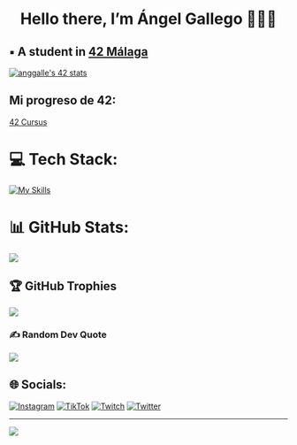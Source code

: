 <h1 align="center"> Hello there, I’m Ángel Gallego 🙋🏻‍♂️ </h1>

## ▪️ A student in [42 Málaga](https://www.42malaga.com/)
[![anggalle's 42 stats](https://badge.mediaplus.ma/greenbinary/anggalle?1337Badge=off&UM6P=off)](https://github.com/oakoudad/badge42)

## Mi progreso de 42:
[42 Cursus](https://github.com/AnglGG/42_malaga.git)

# 💻 Tech Stack:
[![My Skills](https://skillicons.dev/icons?i=c,py)](https://skillicons.dev)

# 📊 GitHub Stats:
![](https://github-readme-stats.vercel.app/api/top-langs/?username=AnglGG&theme=dark&hide_border=false&include_all_commits=true&count_private=true&layout=compact)

## 🏆 GitHub Trophies
![](https://github-profile-trophy.vercel.app/?username=Kenobiiii&theme=radical&no-frame=false&no-bg=true&margin-w=4)

### ✍️ Random Dev Quote
![](https://quotes-github-readme.vercel.app/api?type=horizontal&theme=radical)

## 🌐 Socials:
[![Instagram](https://img.shields.io/badge/Instagram-%23E4405F.svg?logo=Instagram&logoColor=white)](https://instagram.com/pablopons20) [![TikTok](https://img.shields.io/badge/TikTok-%23000000.svg?logo=TikTok&logoColor=white)](https://tiktok.com/@pablopons94) [![Twitch](https://img.shields.io/badge/Twitch-%239146FF.svg?logo=Twitch&logoColor=white)](https://twitch.tv/Kenobi1i) [![Twitter](https://img.shields.io/badge/Twitter-%231DA1F2.svg?logo=Twitter&logoColor=white)](https://twitter.com/PabloPons18) 

---
[![](https://visitcount.itsvg.in/api?id=Kenobiiii&icon=2&color=0)](https://visitcount.itsvg.in)

<!-- Proudly created with GPRM ( https://gprm.itsvg.in ) -->
